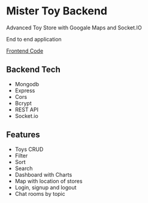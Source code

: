# Mister Toy Backend

<p>Advanced Toy Store with Googale Maps and Socket.IO</p>
<p>End to end application</p>
<a href="https://github.com/shaniKupiec/Mister-Toy-Frontend" target="blank">Frontend Code</a>

## Backend Tech
- Mongodb
- Express
- Cors
- Bcrypt
- REST API
- Socket.io

## Features
- Toys CRUD
- Filter
- Sort
- Search
- Dashboard with Charts
- Map with location of stores
- Login, signup and logout
- Chat rooms by topic
